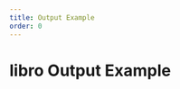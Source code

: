 ```yaml
---
title: Output Example
order: 0
---
```


# libro Output Example

<!-- <code src="../../src/output" compact="true"></code> -->
